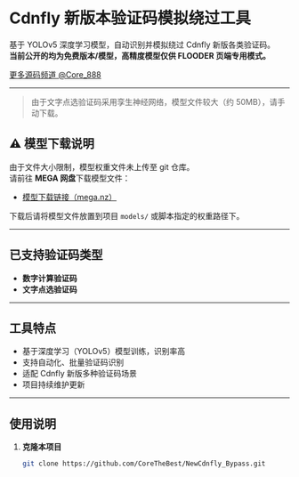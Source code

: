 # Cdnfly 新版本验证码模拟绕过工具

基于 YOLOv5 深度学习模型，自动识别并模拟绕过 Cdnfly 新版各类验证码。  
**当前公开的均为免费版本/模型，高精度模型仅供 FLOODER 页端专用模式。**

[更多源码频道 @Core_888](https://t.me/Core_redirection)

---

> 由于文字点选验证码采用孪生神经网络，模型文件较大（约 50MB），请手动下载。

## ⚠️ 模型下载说明

由于文件大小限制，模型权重文件未上传至 git 仓库。  
请前往 **MEGA 网盘**下载模型文件：

- [模型下载链接（mega.nz）](https://mega.nz/file/G34WGbwB#kl20lCm4z7V1iAtUyn_M2WZ6tFHkRGcxtYA2nYMnBSw)

下载后请将模型文件放置到项目 `models/` 或脚本指定的权重路径下。

---

## 已支持验证码类型

- **数字计算验证码**  
- **文字点选验证码**

---

## 工具特点

- 基于深度学习（YOLOv5）模型训练，识别率高
- 支持自动化、批量验证码识别
- 适配 Cdnfly 新版多种验证码场景
- 项目持续维护更新

---

## 使用说明

1. **克隆本项目**
   ```bash
   git clone https://github.com/CoreTheBest/NewCdnfly_Bypass.git
